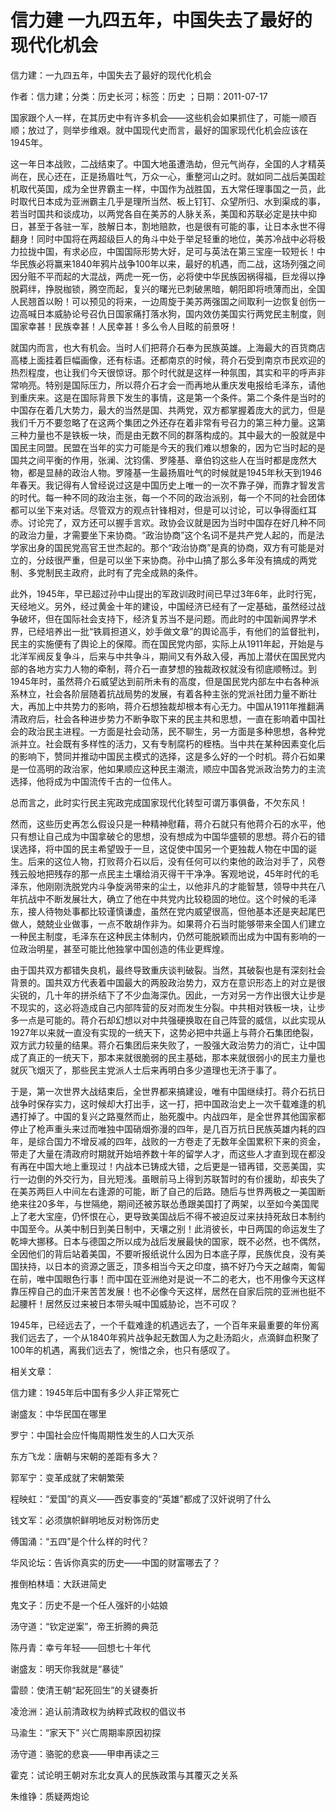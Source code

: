 # 信力建  一九四五年，中国失去了最好的现代化机会  
  
信力建：一九四五年，中国失去了最好的现代化机会  
作者：信力建；分类：历史长河；标签：历史 ；日期：2011-07-17  
国家跟个人一样，在其历史中有许多机会——这些机会如果抓住了，可能一顺百顺；放过了，则举步维艰。就中国现代史而言，最好的国家现代化机会应该在1945年。  
这一年日本战败，二战结束了。中国大地虽遭浩劫，但元气尚存，全国的人才精英尚在，民心还在，正是扬眉吐气，万众一心，重整河山之时。就如同二战后美国趁机取代英国，成为全世界霸主一样，中国作为战胜国，五大常任理事国之一员，此时取代日本成为亚洲霸主几乎是理所当然、板上钉钉、众望所归、水到渠成的事，若当时国共和谈成功，以两党各自在美苏的人脉关系，美国和苏联必定是扶中抑日，甚至于各驻一军，肢解日本，割地赔款，也是很有可能的事，让日本永世不得翻身！同时中国将在两超级巨人的角斗中处于举足轻重的地位，美苏冷战中必将极力拉拢中国，有求必应，中国国际形势大好，足可与英法在第三宝座一较短长！中华民族必将赢来1840年鸦片战争100年以来，最好的机遇，而二战，这场列强之间因分赃不平而起的大混战，两虎一死一伤，必将使中华民族因祸得福，巨龙得以挣脱羁绊，挣脱枷锁，腾空而起，复兴的曙光已刺破黑暗，朝阳即将喷薄而出，全国人民翘首以盼！可以预见的将来，一边周旋于美苏两强国之间取利一边恢复创伤一边高喊日本威胁论号召仇日国家痛打落水狗，国内效仿美国实行两党民主制度，则国家幸甚！民族幸甚！人民幸甚！多么令人目眩的前景呀！  
就国内而言，也大有机会。当时人们把蒋介石奉为民族英雄。上海最大的百货商店高楼上面挂着巨幅画像，还有标语。还都南京的时候，蒋介石受到南京市民欢迎的热烈程度，也让我们今天很惊讶。那个时代就是这样一种氛围，其实和平的呼声非常响亮。特别是国际压力，所以蒋介石才会一而再地从重庆发电报给毛泽东，请他到重庆来。这是在国际背景下发生的事情，这是第一个条件。第二个条件是当时的中国存在着几大势力，最大的当然是国、共两党，双方都掌握着庞大的武力，但是我们千万不要忽略了在这两个集团之外还存在着非常有号召力的第三种力量。这第三种力量也不是铁板一块，而是由无数不同的群落构成的。其中最大的一股就是中国民主同盟。民盟在当年的实力可能是今天的我们难以想象的，因为它当时起的是国共之间平衡的作用，张澜、沈钧儒、罗隆基、章伯钧这些人在当时都是庞然大物，都是显赫的政治人物。罗隆基一生最扬眉吐气的时候就是1945年秋天到1946年春天。我记得有人曾经说过这是中国历史上唯一的一次不靠子弹，而靠才智发言的时代。每一种不同的政治主张，每一个不同的政治派别，每一个不同的社会团体都可以坐下来对话。尽管双方的观点针锋相对，但是可以讨论，可以争得面红耳赤。讨论完了，双方还可以握手言欢。政协会议就是因为当时中国存在好几种不同的政治力量，才需要坐下来协商。“政治协商”这个名词不是共产党人起的，而是法学家出身的国民党高官王世杰起的。那个“政治协商”是真的协商，双方有可能是对立的，分歧很严重，但是可以坐下来协商。孙中山搞了那么多年没有搞成的两党制、多党制民主政府，此时有了完全成熟的条件。  
此外，1945年，早已超过孙中山提出的军政训政时间已早过3年6年，此时行宪，天经地义。另外，经过黄金十年的建设，中国经济已经有了一定基础，虽然经过战争破坏，但在国际社会支持下，经济复苏当不是问题。而此时的中国新闻界学术界，已经培养出一批“铁肩担道义，妙手做文章”的舆论高手，有他们的监督批判，民主的实施便有了舆论上的保障。而在国民党内部，实际上从1911年起，开始是与北洋军阀反复争斗，后来与中共争斗，期间又有外敌入侵，再加上潜伏在国民党内部的各地方实力人物的牵制，蒋介石一直梦想的独裁政权就没有彻底顺畅过。到1945年时，虽然蒋介石威望达到前所未有的高度，但是国民党内部左中右各种派系林立，社会各阶层随着抗战局势的发展，有着各种主张的党派社团力量不断壮大，再加上中共势力的影响，蒋介石想独裁却根本有心无力。中国从1911年推翻满清政府后，社会各种进步势力不断争取下来的民主共和思想，一直在影响着中国社会的政治民主进程。一方面是社会动荡，民不聊生，另一方面是多种思想，各种党派并立。社会既有多样性的活力，又有专制腐朽的桎梏。当中共在某种因素变化后的影响下，赞同并推动中国民主模式的选择，这是多么好的一个时机。蒋介石如果是一位高明的政治家，他如果顺应这种民主潮流，顺应中国各党派政治势力的主流选择，他将成为中国流传千古的一位伟人。  
总而言之，此时实行民主宪政完成国家现代化转型可谓万事俱备，不欠东风！  
然而，这些历史再怎么假设只是一种精神慰藉，蒋介石就只有他蒋介石的水平，他只有想让自己成为中国拿破仑的思想，没有想成为中国华盛顿的思想。蒋介石的错误选择，将中国的民主希望毁于一旦，这促使中国另一个更独裁人物在中国的诞生。后来的这位人物，打败蒋介石以后，没有任何可以约束他的政治对手了，风卷残云般地把残存的那一点民主土壤给消灭得干干净净。客观地说，45年时代的毛泽东，他刚刚洗脱党内斗争旋涡带来的尘土，以他非凡的才能智慧，领导中共在八年抗战中不断发展壮大，确立了他在中共党内比较稳固的地位。这个时候的毛泽东，接人待物处事都比较谨慎谦虚，虽然在党内威望很高，但他基本还是夹起尾巴做人，兢兢业业做事，一点不敢胡作非为。如果蒋介石当时能够带来全国人们建立一种民主制度，毛泽东在这种民主体制内，仍然可能脱颖而出成为中国有影响的一位政治明星，甚至可能比他独掌中国创造的伟业更辉煌。  
由于国共双方都错失良机，最终导致重庆谈判破裂。当然，其破裂也是有深刻社会背景的。国共双方代表着中国最大的两股政治势力，双方在意识形态上的对立是很尖锐的，几十年的拼杀结下了不少血海深仇。因此，一方对另一方作出很大让步是不现实的，这必将造成自己内部阵营的反对而发生分裂。中共相对铁板一块，让步多一点是可能的。蒋介石却幻想以对中共强硬换取在自己阵营的威信，以此实现从1927年以来就一直没有实现的一统天下，这势必把中共逼上与蒋介石集团绝裂，双方武力较量的结果。蒋介石集团后来失败了，一股强大政治势力的消亡，让中国成了真正的一统天下，那本来就很脆弱的民主基础，那本来就很弱小的民主力量也就灰飞烟灭了，那些民主党派人士后来再明白多少道理也无济于事了。  
于是，第一次世界大战结束后，全世界都来搞建设，唯有中国继续打。蒋介石抗日战争时保存实力，这时候却大打出手，这一打，把中国政治史上一次千载难逢的机遇打掉了。中国的复兴之路戛然而止，胎死腹中。内战四年，是全世界其他国家都停止了枪声重头来过而唯独中国硝烟弥漫的四年，是几百万抗日民族英雄内耗的四年，是综合国力不增反减的四年，战败的一方卷走了无数年全国累积下来的资金，带走了大量在清政府时期就开始培养数十年的留学人才，而这些人才直到现在都没有再在中国大地上重现过！内战本已铸成大错，之后更是一错再错，交恶美国，实行一边倒的外交行为，目光短浅。虽眼前马上得到苏联暂时的有价援助，却丧失了在美苏两巨人中间左右逢源的可能，断了自己的后路。随后与世界两极之一美国断绝来往20多年，与世隔绝，期间还被苏联怂恿跟美国打了两架，以至如今美国爬上了老大宝座，仍怀恨在心，更导致美国战后不得不被迫反过来扶持死敌日本制约中国至今。从美中制日到美日制中，天壤之别！此消彼长，中日两国的命运发生了乾坤大挪移。日本与德国之所以成为战后发展最快的国家，既不必然，也不偶然，全因他们的背后站着美国，不要听报纸说什么因为日本底子厚，民族优良，没有美国扶持，以日本的资源之匮乏，顶多相当今天之印度，搞不好乃今天之越南，匍匐在前，唯中国眼色行事！而中国在亚洲绝对是说一不二的老大，也不用像今天这样靠压榨自己的血汗来苦苦发展！也不必像今天这样，居然在自家后院的亚洲也挺不起腰杆！居然反过来被日本带头喊中国威胁论，岂不可叹？  
1945年，已经远去了，一个千载难逢的机遇远去了，一个百年来最重要的年份离我们远去了，一个从1840年鸦片战争起无数国人为之赴汤蹈火，点滴鲜血积聚了100年的机遇，离我们远去了，惋惜之余，也只有感叹了。  
  
相关文章：  
信力建：1945年后中国有多少人非正常死亡  
谢盛友：中华民国在哪里  
罗宁：中国社会应忏悔周期性发生的人口大灭杀  
东方飞龙：唐朝与宋朝的差距有多大？  
郭军宁：变革成就了宋朝繁荣  
程映虹：“爱国”的真义——西安事变的“英雄”都成了汉奸说明了什么  
钱文军：必须旗帜鲜明地反对粉饰历史  
傅国涌：“五四”是个什么样的时代？  
华风论坛：告诉你真实的历史——中国的财富哪去了？  
推倒柏林墙：大跃进简史  
鬼文子：历史不是一个任人强奸的小姑娘  
汤守道：“钦定逆案”，帝王折腾的典范  
陈丹青：幸亏年轻——回想七十年代  
谢盛友：明天你我就是“暴徒”  
雷颐：使清王朝“起死回生”的关键奏折  
凌沧洲：追认前清政权为纳粹式政权的倡议书  
马渝生：“家天下” 兴亡周期率原因初探  
汤守道：骆驼的悲哀——甲申再读之三  
霍克：试论明王朝对东北女真人的民族政策与其覆灭之关系  
朱维铮：质疑两炮论